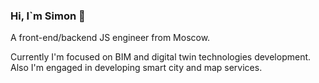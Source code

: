 ### Hi, I`m Simon 👋
A front-end/backend JS engineer from Moscow. 

Currently I'm focused on BIM and digital twin technologies development. Also I'm engaged in developing smart city and map services.
